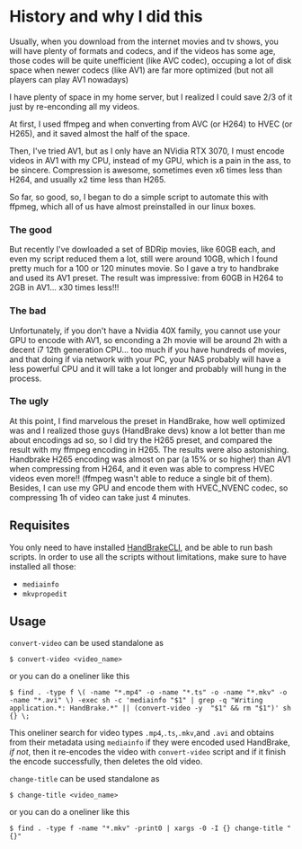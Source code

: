  # History and why I did this

Usually, when you download from the internet movies and tv shows, you will have plenty of formats and codecs, and if the videos has some age, those codes will be quite unefficient (like AVC codec), occuping a lot of disk space when newer codecs (like AV1) are far more optimized (but not all players can play AV1 nowadays)

I have plenty of space in my home server, but I realized I could save 2/3 of it just by re-enconding all my videos.

At first, I used ffmpeg and when converting from AVC (or H264) to HVEC (or H265), and it saved almost the half of the space.

Then, I've tried AV1, but as I only have an NVidia RTX 3070, I must encode videos in AV1 with my CPU, instead of my GPU, which is a pain in the ass, to be sincere. Compression is awesome, sometimes even x6 times less than H264, and usually x2 time less than H265.

So far, so good, so, I began to do a simple script to automate this with ffpmeg, which all of us have almost preinstalled in our linux boxes.

### The good

But recently I've dowloaded a set of BDRip movies, like 60GB each, and even my script reduced them a lot, still were around 10GB, which I found pretty much for a 100 or 120 minutes movie. So I gave a try to handbrake and used its AV1 preset. The result was impressive: from 60GB in H264 to 2GB in AV1... x30 times less!!!

### The bad

Unfortunately, if you don't have a Nvidia 40X family, you cannot use your GPU to encode with AV1, so enconding a 2h movie will be around 2h with a decent i7 12th generation CPU... too much if you have hundreds of movies, and that doing if via network with your PC, your NAS probably will have a less powerful CPU and it will take a lot longer and probably will hung in the process.

### The ugly

At this point, I find marvelous the preset in HandBrake, how well optimized was and I realized those guys (HandBrake devs) know a lot better than me about encodings ad so, so I did try the H265 preset, and compared the result with my ffmpeg encoding in H265. The results were also astonishing. Handbrake H265 encoding was almost on par (a 15% or so higher) than AV1 when compressing from H264, and it even was able to compress HVEC videos even more!! (ffmpeg wasn't able to reduce a single bit of them). Besides, I can use my GPU and encode them with HVEC_NVENC codec, so compressing 1h of video can take just 4 minutes.

## Requisites

You only need to have installed [HandBrakeCLI](https://handbrake.fr/downloads2.php), and be able to run bash scripts.
In order to use all the scripts without limitations, make sure to have installed all those:
 - `mediainfo`
 - `mkvpropedit`


## Usage
`convert-video` can be used standalone as
 
```
$ convert-video <video_name>
```
or you can do a oneliner like this
```
$ find . -type f \( -name "*.mp4" -o -name "*.ts" -o -name "*.mkv" -o -name "*.avi" \) -exec sh -c 'mediainfo "$1" | grep -q "Writing application.*: HandBrake.*" || (convert-video -y  "$1" && rm "$1")' sh {} \;
```
This oneliner search for video types `.mp4`,`.ts`,`.mkv`,and `.avi` and obtains from their metadata using `mediainfo` if they were encoded used HandBrake, *if not*, then it re-encodes the video with `convert-video` script and if it finish the encode successfully, then deletes the old video.

`change-title` can be used standalone as
```
$ change-title <video_name>
```
or you can do a oneliner like this
```
$ find . -type f -name "*.mkv" -print0 | xargs -0 -I {} change-title "{}"

```

